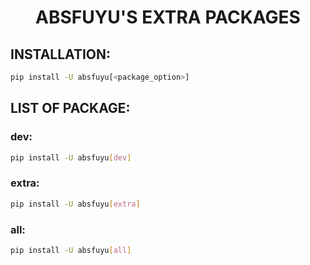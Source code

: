 <div align="center">
  	<h1 align="center">
  		<strong>ABSFUYU'S EXTRA PACKAGES</strong>
	</h1>
</div>


## **INSTALLATION:**

```bash
pip install -U absfuyu[<package_option>]
```

## **LIST OF PACKAGE:**

### dev:

```bash
pip install -U absfuyu[dev]
```

### extra:

```bash
pip install -U absfuyu[extra]
```


### all:

```bash
pip install -U absfuyu[all]
```